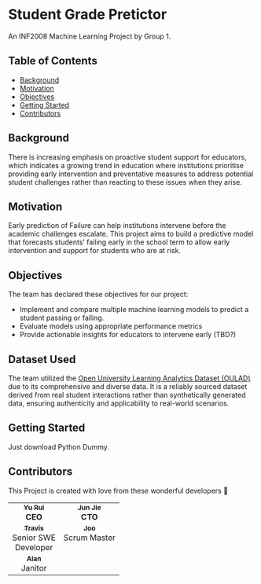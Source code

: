 # Student Grade Pretictor
An INF2008 Machine Learning Project by Group 1.

## Table of Contents
- [Background](#background)
- [Motivation](#motivation)
- [Objectives](#objectives)
- [Getting Started](#getting-started)
- [Contributors](#contributors)

## Background
There is increasing emphasis on proactive student support for educators, which indicates a growing trend in education where institutions prioritise providing early intervention and preventative measures to address potential student challenges rather than reacting to these issues when they arise.

## Motivation
Early prediction of Failure can help institutions intervene before the academic challenges escalate. This project aims to build a predictive model that forecasts students’ failing early in the school term to allow early intervention and support for students who are at risk.

## Objectives
The team has declared these objectives for our project:
- Implement and compare multiple machine learning models to predict a student passing or failing.
- Evaluate models using appropriate performance metrics
- Provide actionable insights for educators to intervene early (TBD?)

## Dataset Used
The team utilized the [Open University Learning Analytics Dataset (OULAD)](https://www.kaggle.com/datasets/anlgrbz/student-demographics-online-education-dataoulad/data) due to its comprehensive and diverse data. It is a reliably sourced dataset derived from real student interactions rather than synthetically generated data, ensuring authenticity and applicability to real-world scenarios.

## Getting Started
Just download Python Dummy.

## Contributors
This Project is created with love from these wonderful developers :stars:

<table>
    <tbody>
        <tr>
            <td align="center" valign="top"><a href="https://www.linkedin.com/in/yu-rui-pang/"><sub><b>Yu Rui</b></a><br><b>CEO</b></td>
            <td align="center" valign="top"><a href="https://www.linkedin.com/in/junjie2912/"><sub><b>Jun Jie</b></a><br><b>CTO</b></td>
        </tr>
        <tr>
            <td align="center" valign="top"><a href="https://www.linkedin.com/in/travis-teo-hao-han/"><sub><b>Travis</b></a><br>Senior SWE<br>Developer</b></td>
            <td align="center" valign="top"><a href="https://www.linkedin.com/in/tanhengjoo/"><sub><b>Joo</b></a><br>Scrum Master</b></td>
        </tr>
        <tr>
            <td align="center" valign="top"><a href="https://www.linkedin.com/in/alanwongml/"><sub><b>Alan</b></a><br>Janitor</b></td>
        </tr>
    </tbody>
</table>